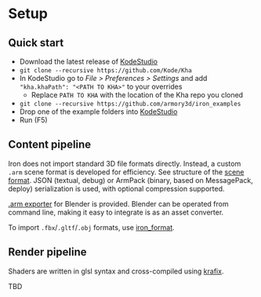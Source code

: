 # Setup

## Quick start
- Download the latest release of [KodeStudio](https://github.com/Kode/KodeStudio/releases)
- `git clone --recursive https://github.com/Kode/Kha`
- In KodeStudio go to *File > Preferences > Settings* and add `"kha.khaPath": "<PATH TO KHA>"` to your overrides
  * Replace `PATH TO KHA` with the location of the Kha repo you cloned
- `git clone --recursive https://github.com/armory3d/iron_examples`
- Drop one of the example folders into [KodeStudio](https://github.com/Kode/KodeStudio/releases)
- Run (F5)

## Content pipeline

Iron does not import standard 3D file formats directly. Instead, a custom `.arm` scene format is developed for efficiency. See structure of the [scene format](https://github.com/armory3d/iron/blob/master/Sources/iron/data/SceneFormat.hx). JSON (textual, debug) or ArmPack (binary, based on MessagePack, deploy) serialization is used, with optional compression supported.

[.arm exporter](https://github.com/armory3d/iron/blob/master/tools/exporter.py) for Blender is provided. Blender can be operated from command line, making it easy to integrate is as an asset converter.

To import `.fbx`/`.gltf`/`.obj` formats, use [iron_format](https://github.com/armory3d/iron_format).

## Render pipeline

Shaders are written in glsl syntax and cross-compiled using [krafix](https://github.com/Kode/krafix).

TBD